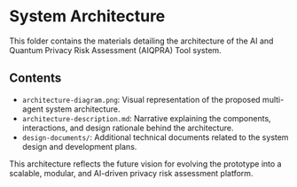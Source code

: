# System Architecture

This folder contains the materials detailing the architecture of the AI and Quantum Privacy Risk Assessment (AIQPRA) Tool system.

## Contents

-   `architecture-diagram.png`: Visual representation of the proposed multi-agent system architecture.
-   `architecture-description.md`: Narrative explaining the components, interactions, and design rationale behind the architecture.
-   `design-documents/`: Additional technical documents related to the system design and development plans.

This architecture reflects the future vision for evolving the prototype into a scalable, modular, and AI-driven privacy risk assessment platform.
